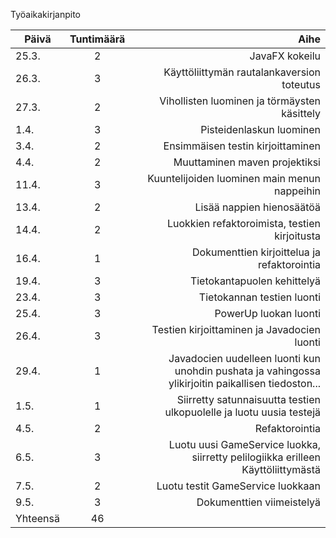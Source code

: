 Työaikakirjanpito

| Päivä        | Tuntimäärä| Aihe |
| ------------- |:-------------:| -----:|
|25.3.| 2 | JavaFX kokeilu  |
|26.3. | 3 | Käyttöliittymän rautalankaversion toteutus|
|27.3. |2| Vihollisten luominen ja törmäysten käsittely  |
|1.4. |3| Pisteidenlaskun luominen |
|3.4. |2| Ensimmäisen testin kirjoittaminen  |
|4.4. |2| Muuttaminen maven projektiksi |
|11.4. |3| Kuuntelijoiden luominen main menun nappeihin| 
|13.4. |2| Lisää nappien hienosäätöä|
|14.4. |2| Luokkien refaktoroimista, testien kirjoitusta|
|16.4.|1| Dokumenttien kirjoittelua ja refaktorointia| 
|19.4.|3| Tietokantapuolen kehittelyä|
|23.4.|3| Tietokannan testien luonti |
|25.4.|3| PowerUp luokan luonti|
|26.4.|3| Testien kirjoittaminen ja Javadocien luonti |
|29.4.|1| Javadocien uudelleen luonti kun unohdin pushata ja vahingossa ylikirjoitin paikallisen tiedoston...|
|1.5.|1| Siirretty satunnaisuutta testien ulkopuolelle ja luotu uusia testejä|
|4.5.|2| Refaktorointia|
|6.5.|3| Luotu uusi GameService luokka, siirretty pelilogiikka erilleen Käyttöliittymästä|
|7.5.|2| Luotu testit GameService luokkaan|
|9.5.|3| Dokumenttien viimeistelyä|
|Yhteensä |46| | 